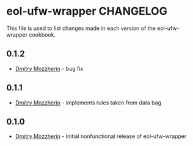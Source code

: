 eol-ufw-wrapper CHANGELOG
=========================

This file is used to list changes made in each version of the eol-ufw-wrapper cookbook.

0.1.2
-----
- [Dmitry Mozzherin][1] - bug fix

0.1.1
-----
- [Dmitry Mozzherin][1] - implements rules taken from data bag

0.1.0
-----
- [Dmitry Mozzherin][1] - Initial nonfunctional release of eol-ufw-wrapper

[1]: https://github.com/dimus
